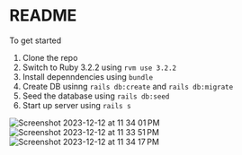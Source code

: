 # README

To get started
1. Clone the repo
2. Switch to Ruby 3.2.2 using `rvm use 3.2.2`
3. Install depenndencies using `bundle`
4. Create DB usinng `rails db:create` and `rails db:migrate`
5. Seed the database using `rails db:seed`
6. Start up server using `rails s`

![Screenshot 2023-12-12 at 11 34 01 PM](https://github.com/ankurp/FormApp/assets/498669/738181e8-6d0a-4dbd-8d36-b236d02404c2)
![Screenshot 2023-12-12 at 11 33 51 PM](https://github.com/ankurp/FormApp/assets/498669/6fd1a749-d909-4026-88a9-7f3dbcdc487b)
![Screenshot 2023-12-12 at 11 34 17 PM](https://github.com/ankurp/FormApp/assets/498669/21c0a2ca-b835-4a1f-8a23-5bb51afc37ae)
